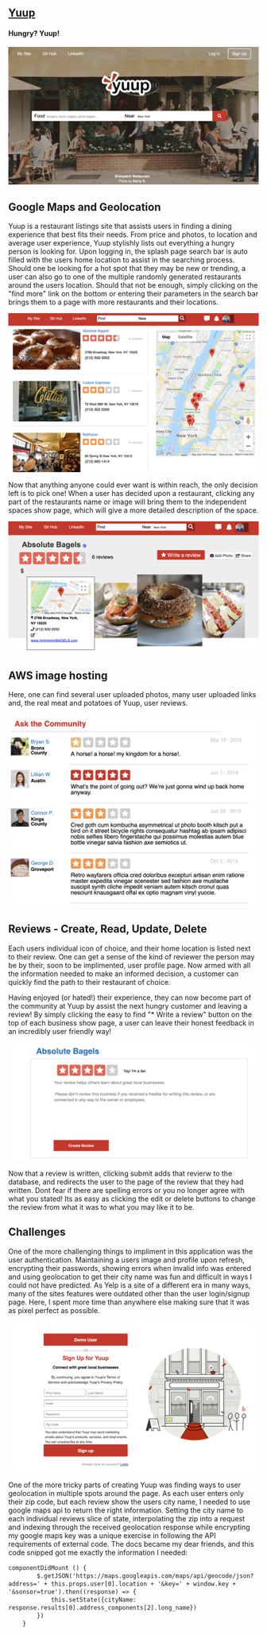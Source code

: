 

## [Yuup](https://yuup.herokuapp.com/#/)

#### Hungry? Yuup! 



![splash](https://github.com/Speneki/yuup/blob/master/app/assets/images/yuup%20images/splash.png)

## Google Maps and Geolocation

Yuup is a restaurant listings site that assists users in finding a dining experience that best fits their needs. From price and photos, to location and average user experience, Yuup stylishly lists out everything a hungry person is looking for. Upon logging in, the splash page search bar is auto filled with the users home location to assist in the searching process. Should one be looking for a hot spot that they may be new or trending, a user can also go to one of the multiple randomly generated restaurants around the users location. Should that not be enough, simply clicking on the "find more" link on the bottom or entering their parameters in the search bar brings them to a page with more restaurants and their locations. 

![index](https://github.com/Speneki/yuup/blob/master/app/assets/images/yuup%20images/businessIndex.png)

Now that anything anyone could ever want is within reach, the only decision left is to pick one! When a user has decided upon a restaurant, clicking any part of the restaurants name or image will bring them to the independent spaces show page, which will give a more detailed description of the space. 

![show](https://github.com/Speneki/yuup/blob/master/app/assets/images/yuup%20images/businessShow.png)

## AWS image hosting

Here, one can find several user uploaded photos, many user uploaded links and, the real meat and potatoes of Yuup, user reviews. 

![reviews](https://github.com/Speneki/yuup/blob/master/app/assets/images/yuup%20images/reviews.png)

## Reviews - Create, Read, Update, Delete

Each users individual icon of choice, and their home location is listed next to their review. One can get a sense of the kind of reviewer the person may be by their, soon to be implimented, user profile page. Now armed with all the information needed to make an informed decision, a customer can quickly find the path to their restaurant of choice.

Having enjoyed (or hated!) their experience, they can now become part of the community at Yuup by assist the next hungry  customer and leaving a review! By simply clicking the easy to find "* Write a review" button on the top of each business show page, a user can leave their honest feedback in an incredibly user friendly way! 

![review](https://github.com/Speneki/yuup/blob/master/app/assets/images/yuup%20images/review.png)

Now that a review is written, clicking submit adds that revierw to the database, and redirects the user to the page of the review that they had written. Dont fear if there are spelling errors or you no longer agree with what you stated! Its as easy as clicking the edit or delete buttons to change the review from what it was to what you may like it to be. 


## Challenges

One of the more challenging things to impliment in this application was the user authentication. Maintaining a users image and profile upon refresh, encrypting their passwords, showing errors when invalid info was entered and using geolocation to get their city name was fun and difficult in ways I could not have predicted. As Yelp is a site of a different era in many ways, many of the sites features were outdated other than the user login/signup page. Here, I spent more time than anywhere else making sure that it was as pixel perfect as possible.

![user auth](https://github.com/Speneki/yuup/blob/master/app/assets/images/yuup%20images/userAuth.png)

One of the more tricky parts of creating Yuup was finding ways to user geolocation in multiple spots around the page. As each user enters only their zip code, but each review show the users city name, I needed to use google maps api to return the right information. Setting the city name to each individual reviews slice of state, interpolating the zip into a request and indexing through the received geolocation response while encrypting my google maps key was a unique exercise in following the API requirements of external code. The docs became my dear friends, and this code snipped got me exactly the information I needed:


``` 
componentDidMount () {
        $.getJSON('https://maps.googleapis.com/maps/api/geocode/json?address=' + this.props.user[0].location + '&key=' + window.key + '&sonsor=true').then((response) => {
            this.setState({cityName: response.results[0].address_components[2].long_name})
        })
    }
 ```
   



